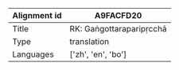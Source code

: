 |Alignment id | A9FACFD20
| --- | --- 
|Title | RK: Gaṅgottaraparipṛcchā 
|Type | translation
|Languages | ['zh', 'en', 'bo']